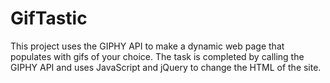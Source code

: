 # GifTastic

This project uses the GIPHY API to make a dynamic web page that populates with gifs of your choice. The task is completed by calling the GIPHY API and uses JavaScript and jQuery to change the HTML of the site.

